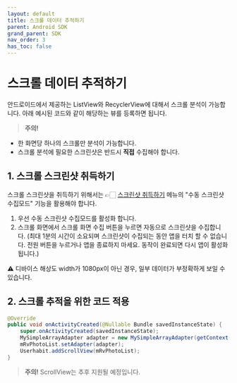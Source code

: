 ```yaml
---
layout: default
title: 스크롤 데이터 추적하기
parent: Android SDK
grand_parent: SDK
nav_order: 3
has_toc: false
---
```

# 스크롤 데이터 추적하기

안드로이드에서 제공하는 ListView와 RecyclerView에 대해서 스크롤 분석이 가능합니다. 아래 예시된 코드와 같이 해당하는 뷰를 등록하면 됩니다. 

> **주의!**
- 한 화면당 하나의 스크롤만 분석이 가능합니다.
- 스크롤 분석에 필요한 스크린샷은 반드시 **직접** 수집해야 합니다.

## **1. 스크롤 스크린샷 취득하기**

스크롤 스크린샷을 취득하기 위해서는 👉🏻 [스크린샷 취득하기](/docs/sdk/android/get-screenshot.html) 메뉴의 "수동 스크린샷 수집모드" 기능을 활용해야 합니다. 

1. 우선 수동 스크린샷 수집모드를 활성화 합니다.
2. 스크롤 화면에서 스크롤 화면 수집 버튼을 누르면 자동으로 스크린샷을 수집합니다. (최대 1분의 시간이 소요되며 스크린샷이 수집되는 동안 앱을 터치 할 수 없습니다. 전원 버튼을 누르거나 앱을 종료하지 마세요. 동작이 완료되면 다시 앱이 활성화 됩니다.)

⚠️ 디바이스 해상도 width가 1080px이 아닌 경우, 일부 데이터가 부정확하게 보일 수 있습니다.

## 2. 스크롤 추적을 위한 코드 적용

```java
@Override
public void onActivityCreated(@Nullable Bundle savedInstanceState) {
    super.onActivityCreated(savedInstanceState);
    MySimpleArrayAdapter adapter = new MySimpleArrayAdapter(getContext(), mPhotoList);
    mRvPhotoList.setAdapter(adapter);
    Userhabit.addScrollView(mRvPhotoList);
}
```

> **주의!**
ScrollView는 추후 지원될 예정입니다.